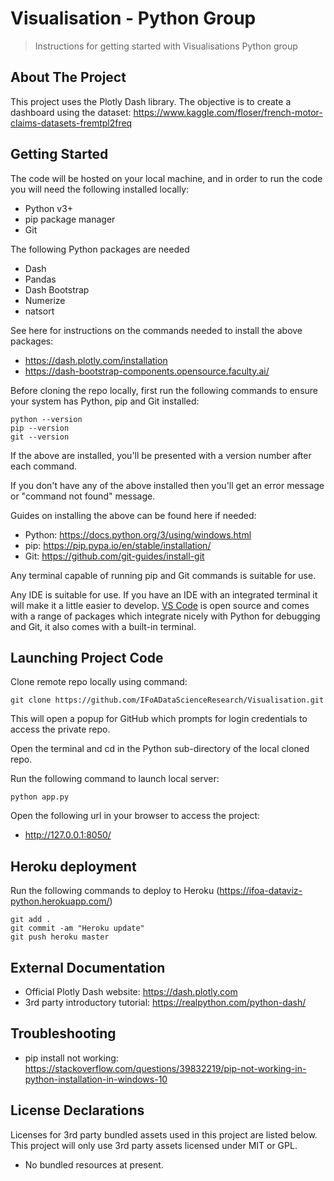 # Visualisation - Python Group
> Instructions for getting started with Visualisations Python group

## About The Project

This project uses the Plotly Dash library. The objective is to create a dashboard using the dataset: https://www.kaggle.com/floser/french-motor-claims-datasets-fremtpl2freq

## Getting Started

The code will be hosted on your local machine, and in order to run the code you will need the following installed locally:

- Python v3+
- pip package manager
- Git

The following Python packages are needed

- Dash
- Pandas
- Dash Bootstrap
- Numerize
- natsort

See here for instructions on the commands needed to install the above packages:

- https://dash.plotly.com/installation
- https://dash-bootstrap-components.opensource.faculty.ai/

Before cloning the repo locally, first run the following commands to ensure your system has Python, pip and Git installed:

```
python --version
pip --version
git --version
```

If the above are installed, you'll be presented with a version number after each command.

If you don't have any of the above installed then you'll get an error message or "command not found" message.

Guides on installing the above can be found here if needed:

- Python: https://docs.python.org/3/using/windows.html
- pip: https://pip.pypa.io/en/stable/installation/
- Git: https://github.com/git-guides/install-git

Any terminal capable of running pip and Git commands is suitable for use.

Any IDE is suitable for use. If you have an IDE with an integrated terminal it will make it a little easier to develop. [VS Code](https://code.visualstudio.com/) is open source and comes with a range of packages which integrate nicely with Python for debugging and Git, it also comes with a built-in terminal.

## Launching Project Code

Clone remote repo locally using command:

```
git clone https://github.com/IFoADataScienceResearch/Visualisation.git
```

This will open a popup for GitHub which prompts for login credentials to access the private repo.

Open the terminal and cd in the Python sub-directory of the local cloned repo.

Run the following command to launch local server:

```
python app.py
```

Open the following url in your browser to access the project:

- http://127.0.0.1:8050/

## Heroku deployment

Run the following commands to deploy to Heroku (https://ifoa-dataviz-python.herokuapp.com/)

```
git add .
git commit -am "Heroku update"
git push heroku master
```

## External Documentation

- Official Plotly Dash website: https://dash.plotly.com
- 3rd party introductory tutorial: https://realpython.com/python-dash/

## Troubleshooting

- pip install not working: https://stackoverflow.com/questions/39832219/pip-not-working-in-python-installation-in-windows-10

## License Declarations

Licenses for 3rd party bundled assets used in this project are listed below. This project will only use 3rd party assets licensed under MIT or GPL.

- No bundled resources at present.

